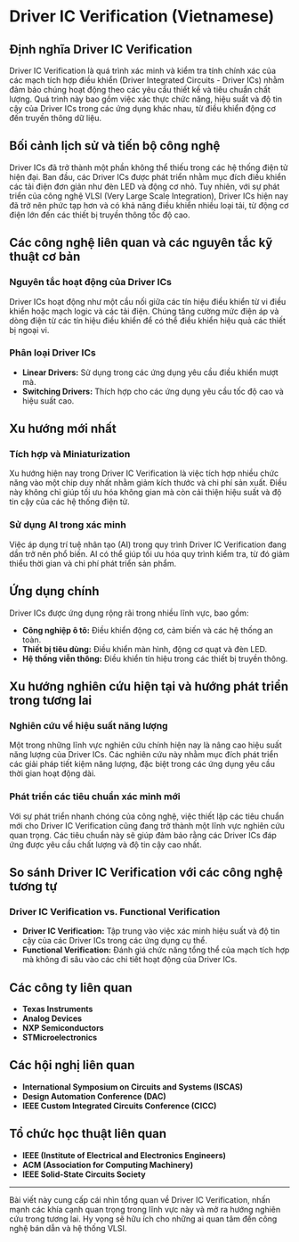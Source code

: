 # Driver IC Verification (Vietnamese)

## Định nghĩa Driver IC Verification

Driver IC Verification là quá trình xác minh và kiểm tra tính chính xác của các mạch tích hợp điều khiển (Driver Integrated Circuits - Driver ICs) nhằm đảm bảo chúng hoạt động theo các yêu cầu thiết kế và tiêu chuẩn chất lượng. Quá trình này bao gồm việc xác thực chức năng, hiệu suất và độ tin cậy của Driver ICs trong các ứng dụng khác nhau, từ điều khiển động cơ đến truyền thông dữ liệu.

## Bối cảnh lịch sử và tiến bộ công nghệ

Driver ICs đã trở thành một phần không thể thiếu trong các hệ thống điện tử hiện đại. Ban đầu, các Driver ICs được phát triển nhằm mục đích điều khiển các tải điện đơn giản như đèn LED và động cơ nhỏ. Tuy nhiên, với sự phát triển của công nghệ VLSI (Very Large Scale Integration), Driver ICs hiện nay đã trở nên phức tạp hơn và có khả năng điều khiển nhiều loại tải, từ động cơ điện lớn đến các thiết bị truyền thông tốc độ cao.

## Các công nghệ liên quan và các nguyên tắc kỹ thuật cơ bản

### Nguyên tắc hoạt động của Driver ICs

Driver ICs hoạt động như một cầu nối giữa các tín hiệu điều khiển từ vi điều khiển hoặc mạch logic và các tải điện. Chúng tăng cường mức điện áp và dòng điện từ các tín hiệu điều khiển để có thể điều khiển hiệu quả các thiết bị ngoại vi. 

### Phân loại Driver ICs

- **Linear Drivers:** Sử dụng trong các ứng dụng yêu cầu điều khiển mượt mà.
- **Switching Drivers:** Thích hợp cho các ứng dụng yêu cầu tốc độ cao và hiệu suất cao.

## Xu hướng mới nhất

### Tích hợp và Miniaturization

Xu hướng hiện nay trong Driver IC Verification là việc tích hợp nhiều chức năng vào một chip duy nhất nhằm giảm kích thước và chi phí sản xuất. Điều này không chỉ giúp tối ưu hóa không gian mà còn cải thiện hiệu suất và độ tin cậy của các hệ thống điện tử.

### Sử dụng AI trong xác minh

Việc áp dụng trí tuệ nhân tạo (AI) trong quy trình Driver IC Verification đang dần trở nên phổ biến. AI có thể giúp tối ưu hóa quy trình kiểm tra, từ đó giảm thiểu thời gian và chi phí phát triển sản phẩm.

## Ứng dụng chính

Driver ICs được ứng dụng rộng rãi trong nhiều lĩnh vực, bao gồm:

- **Công nghiệp ô tô:** Điều khiển động cơ, cảm biến và các hệ thống an toàn.
- **Thiết bị tiêu dùng:** Điều khiển màn hình, động cơ quạt và đèn LED.
- **Hệ thống viễn thông:** Điều khiển tín hiệu trong các thiết bị truyền thông.

## Xu hướng nghiên cứu hiện tại và hướng phát triển trong tương lai

### Nghiên cứu về hiệu suất năng lượng

Một trong những lĩnh vực nghiên cứu chính hiện nay là nâng cao hiệu suất năng lượng của Driver ICs. Các nghiên cứu này nhằm mục đích phát triển các giải pháp tiết kiệm năng lượng, đặc biệt trong các ứng dụng yêu cầu thời gian hoạt động dài.

### Phát triển các tiêu chuẩn xác minh mới

Với sự phát triển nhanh chóng của công nghệ, việc thiết lập các tiêu chuẩn mới cho Driver IC Verification cũng đang trở thành một lĩnh vực nghiên cứu quan trọng. Các tiêu chuẩn này sẽ giúp đảm bảo rằng các Driver ICs đáp ứng được yêu cầu chất lượng và độ tin cậy cao nhất.

## So sánh Driver IC Verification với các công nghệ tương tự

### Driver IC Verification vs. Functional Verification

- **Driver IC Verification:** Tập trung vào việc xác minh hiệu suất và độ tin cậy của các Driver ICs trong các ứng dụng cụ thể.
- **Functional Verification:** Đánh giá chức năng tổng thể của mạch tích hợp mà không đi sâu vào các chi tiết hoạt động của Driver ICs.

## Các công ty liên quan

- **Texas Instruments**
- **Analog Devices**
- **NXP Semiconductors**
- **STMicroelectronics**

## Các hội nghị liên quan

- **International Symposium on Circuits and Systems (ISCAS)**
- **Design Automation Conference (DAC)**
- **IEEE Custom Integrated Circuits Conference (CICC)**

## Tổ chức học thuật liên quan

- **IEEE (Institute of Electrical and Electronics Engineers)**
- **ACM (Association for Computing Machinery)**
- **IEEE Solid-State Circuits Society**

--- 

Bài viết này cung cấp cái nhìn tổng quan về Driver IC Verification, nhấn mạnh các khía cạnh quan trọng trong lĩnh vực này và mở ra hướng nghiên cứu trong tương lai. Hy vọng sẽ hữu ích cho những ai quan tâm đến công nghệ bán dẫn và hệ thống VLSI.